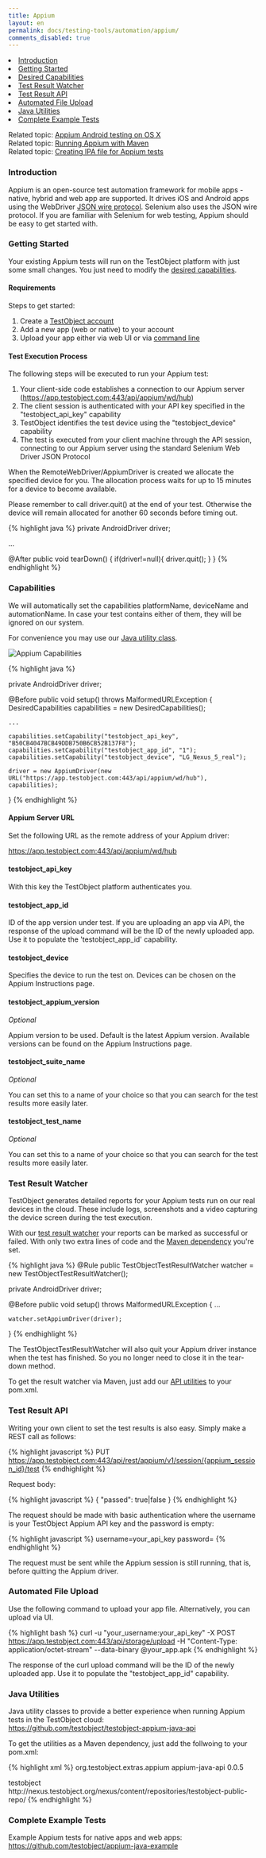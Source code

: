 ```yaml
---
title: Appium
layout: en
permalink: docs/testing-tools/automation/appium/
comments_disabled: true
---
```



<li><a href="#introduction">Introduction</a></li>
<li><a href="#getting-started">Getting Started</a></li>
<li><a href="#capabilities">Desired Capabilities</a></li>
<li><a href="#test-result-watcher">Test Result Watcher</a></li>
<li><a href="#test-result-api">Test Result API</a></li>
<li><a href="#automated-file-upload">Automated File Upload</a></li>
<li><a href="#java-utilities">Java Utilities</a></li>
<li><a href="#example-tests">Complete Example Tests</a></li>

Related topic: <a href="/docs/guides/appium-osx-android/">Appium Android testing on OS X</a><br />
Related topic: <a href="/docs/guides/appium-maven/">Running Appium with Maven</a>  
Related topic: <a href="/docs/guides/creating-ipa/">Creating IPA file for Appium tests</a>

<h3 id="introduction">Introduction</h3>

Appium is an open-source test automation framework for mobile apps - native, hybrid and web app are supported. It drives iOS and Android apps using the WebDriver <a href="https://code.google.com/p/selenium/wiki/JsonWireProtocol" target="_blank">JSON wire protocol</a>. Selenium also uses the JSON wire protocol. If you are familiar with Selenium for web testing, Appium should be easy to get started with.


<h3 id="getting-started">Getting Started</h3>

Your existing Appium tests will run on the TestObject platform with just some small changes. You just need to modify the <a href="#capabilities">desired capabilities</a>.


<h4>Requirements</h4>

Steps to get started:

1. Create a <a href="https://app.testobject.com/signup" target="_blank">TestObject account</a>
2. Add a new app (web or native) to your account
3. Upload your app either via web UI or via <a href="#automated-file-upload">command line</a>


<h4>Test Execution Process</h4>

The following steps will be executed to run your Appium test:

1. Your client-side code establishes a connection to our Appium server (https://app.testobject.com:443/api/appium/wd/hub)
2. The client session is authenticated with your API key specified in the "testobject_api_key" capability
3. TestObject identifies the test device using the "testobject_device" capability
4. The test is executed from your client machine through the API session, connecting to our Appium server using the standard Selenium Web Driver JSON Protocol

When the RemoteWebDriver/AppiumDriver is created we allocate the specified device for you. The allocation process waits for up to 15 minutes for a device to become available.

Please remember to call driver.quit() at the end of your test. Otherwise the device will remain allocated for another 60 seconds before timing out.

{% highlight java %}
private AndroidDriver driver;

...

@After
public void tearDown() {
	if(driver!=null){
		driver.quit();
	}
}
{% endhighlight %}


<h3 id="capabilities">Capabilities</h3>

We will automatically set the capabilities platformName, deviceName and automationName. In case your test contains either of them, they will be ignored on our system.

For convenience you may use our <a href="https://github.com/testobject/testobject-appium-java-api/blob/master/src/main/java/org/testobject/appium/common/TestObjectCapabilities.java">Java utility class</a>.


<img src="/img/tools/automation/capabilities.png" alt="Appium Capabilities">


{% highlight java %}

private AndroidDriver driver;

@Before
public void setup() throws MalformedURLException {
	DesiredCapabilities capabilities = new DesiredCapabilities();

	...

	capabilities.setCapability("testobject_api_key", "B50CB4047BCB49DDB750B6CB52B137F8");
	capabilities.setCapability("testobject_app_id", "1");
	capabilities.setCapability("testobject_device", "LG_Nexus_5_real");

	driver = new AppiumDriver(new URL("https://app.testobject.com:443/api/appium/wd/hub"), capabilities);
}
{% endhighlight %}


<h4>Appium Server URL</h4>

Set the following URL as the remote address of your Appium driver:

https://app.testobject.com:443/api/appium/wd/hub


<h4>testobject_api_key</h4>

With this key the TestObject platform authenticates you.


<h4>testobject_app_id</h4>

ID of the app version under test. If you are uploading an app via API, the response of the upload command will be the ID of the newly uploaded app. Use it to populate the 'testobject_app_id' capability.


<h4>testobject_device</h4>

Specifies the device to run the test on. Devices can be chosen on the Appium Instructions page.


<h4>testobject_appium_version</h4>

*Optional*

Appium version to be used. Default is the latest Appium version. Available versions can be found on the Appium Instructions page.


<h4>testobject_suite_name</h4>

*Optional*

You can set this to a name of your choice so that you can search for the test results more easily later.


<h4>testobject_test_name</h4>

*Optional*

You can set this to a name of your choice so that you can search for the test results more easily later.


<h3 id="test-result-watcher">Test Result Watcher</h3>

TestObject generates detailed reports for your Appium tests run on our real devices in the cloud. These include logs, screenshots and a video capturing the device screen during the test execution.

With our <a href="https://github.com/testobject/testobject-appium-java-api/blob/master/src/main/java/org/testobject/appium/junit/TestObjectTestResultWatcher.java">test result watcher</a> your reports can be marked as successful or failed. With only two extra lines of code and the <a href="#java-utilities">Maven dependency</a> you're set.

{% highlight java %}
@Rule
public TestObjectTestResultWatcher watcher = new TestObjectTestResultWatcher();

private AndroidDriver driver;

@Before
public void setup() throws MalformedURLException {
	...

	watcher.setAppiumDriver(driver);
}
{% endhighlight %}

The TestObjectTestResultWatcher will also quit your Appium driver instance when the test has finished. So you no longer need to close it in the tear-down method.

To get the result watcher via Maven, just add our <a href="#java-utilities">API utilities</a> to your pom.xml.


<h3 id="test-result-api">Test Result API</h3>

Writing your own client to set the test results is also easy. Simply make a REST call as follows:

{% highlight javascript %}
PUT https://app.testobject.com:443/api/rest/appium/v1/session/{appium_session_id}/test
{% endhighlight %}

Request body:

{% highlight javascript %}
{
	"passed": true|false
}
{% endhighlight %}

The request should be made with basic authentication where the username is your TestObject Appium API key and the password is empty:

{% highlight javascript %}
username=your_api_key
password=
{% endhighlight %}

The request must be sent while the Appium session is still running, that is, before quitting the Appium driver.


<h3 id="automated-file-upload">Automated File Upload</h3>

Use the following command to upload your app file. Alternatively, you can upload via UI.

{% highlight bash %}
curl -u "your_username:your_api_key" -X POST https://app.testobject.com:443/api/storage/upload -H "Content-Type: application/octet-stream" --data-binary @your_app.apk
{% endhighlight %}

The response of the curl upload command will be the ID of the newly uploaded app. Use it to populate the "testobject_app_id" capability.


<h3 id="java-utilities">Java Utilities</h3>

Java utility classes to provide a better experience when running Appium tests in the TestObject cloud:<br>
<a href="https://github.com/testobject/testobject-appium-java-api" target="_blank">https://github.com/testobject/testobject-appium-java-api</a>

To get the utilities as a Maven dependency, just add the follwoing to your pom.xml:

{% highlight xml %}
<dependencies>
    <dependency>
        <groupId>org.testobject.extras.appium</groupId>
        <artifactId>appium-java-api</artifactId>
        <version>0.0.5</version>
    </dependency>
</dependencies>

<repositories>
    <repository>
        <id>testobject</id>
        <url>http://nexus.testobject.org/nexus/content/repositories/testobject-public-repo/</url>
    </repository>
</repositories>
{% endhighlight %}


<h3 id="example-tests">Complete Example Tests</h3>

Example Appium tests for native apps and web apps:<br>
<a href="https://github.com/testobject/appium-java-example" target="_blank">https://github.com/testobject/appium-java-example</a>
